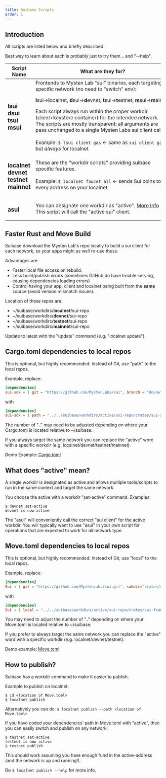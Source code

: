 ```yaml
---
title: Suibase Scripts
order: 1
---
```


## Introduction
All scripts are listed below and briefly described.

Best way to learn about each is probably just to try them... and "--help".


| **Script Name**                                       | **What are they for?**                                                                                                                                                                                                                                                                                                                                                                                                                                                                                                                                                                    |
| ----------------------------------------------------- | ----------------------------------------------------------------------------------------------------------------------------------------------------------------------------------------------------------------------------------------------------------------------------------------------------------------------------------------------------------------------------------------------------------------------------------------------------------------------------------------------------------------------------------------------------------------------------------------- |
| <h3>lsui<br>dsui<br>tsui<br>msui<br></h3>             | Frontends to Mysten Lab "sui" binaries, each targeting a specific network (no need to "switch" env):<br><p style="text-align:center"><b>l</b>sui→<b>l</b>ocalnet,&nbsp;<b>d</b>sui→<b>d</b>evnet,&nbsp;<b>t</b>sui→<b>t</b>estnet,&nbsp;<b>m</b>sui→<b>m</b>ainnet</p>Each script always run within the proper workdir (client+keystore container) for the intended network.<br>The scripts are mostly transparent; all arguments are pass unchanged to a single Mysten Labs sui client call.<br><br>Example: `$ lsui client gas`   ← same as `sui client gas` but *always* for localnet |
| <h3>localnet<br>devnet<br>testnet<br>mainnet<br></h3> | These are the "workdir scripts" providing suibase specific features.<br><br>Example: `$ localnet faucet all`  ← sends Sui coins to every address on your localnet                                                                                                                                                                                                                                                                                                                                                                                                                    |
| <h3>asui</h3>                                         | You can designate one workdir as "active". [More Info](scripts.md#what-does-active-mean)<br> This script will call the "active sui" client.                                                                                                                                                                                                                                                                                                                                                                                                                                               |

## Faster Rust and Move Build
Suibase download the Mysten Lab's repo locally to build a sui client for each network, so your apps might as well re-use these.

Advantages are:

   * Faster local file access on rebuild.
   * Less build/publish errors (sometimes GitHub do have trouble serving, causing dependencies loading errors)
   * Control having your app, client and localnet being built from the **same** source (avoid version mismatch issues).

Location of these repos are:

  - ~/suibase/workdirs/**localnet**/sui-repo
  - ~/suibase/workdirs/**devnet**/sui-repo
  - ~/suibase/workdirs/**testnet**/sui-repo
  - ~/suibase/workdirs/**mainnet**/sui-repo

Update to latest with the "update" command (e.g. "localnet update").
<br>

## Cargo.toml dependencies to local repos
This is optional, but highly recommended. Instead of Git, use "path" to the local repos.

Example, replace:<br>
```toml
[dependencies]
sui-sdk = { git = "https://github.com/MystenLabs/sui", branch = "devnet" }
```
with
```toml
[dependencies]
sui-sdk = { path = "../../suibase/workdirs/active/sui-repo/crates/sui-sdk/" }
```
The number of ".." may need to be adjusted depending on where your Cargo.toml is located relative to ~/suibase.

If you always target the same network you can replace the "active" word with a specific workdir (e.g. localnet/devnet/testnet/mainnet).

Demo Example: [Cargo.toml](https://github.com/chainmovers/suibase/blob/main/rust/demo-app/Cargo.toml)

## What does "active" mean?
A single workdir is designated as active and allows multiple tools/scripts to run in the same context and target the same network.

You choose the active with a workdir "set-active" command. Examples:
```shell
$ devnet set-active
devnet is now active
```
The "asui" will conveniently call the correct "sui client" for the active workdir. You will typically want to use "asui" in your own script for operations that are expected to work for *all* network type.

## Move.toml dependencies to local repos
This is optional, but highly recommended. Instead of Git, use "local" to the local repos.

Example, replace:<br>
```toml
[dependencies]
Sui = { git = "https://github.com/MystenLabs/sui.git", subdir="crates/sui-framework/packages/sui-framework/", rev = "devnet" }
```
with
```toml
[dependencies]
Sui = { local = "../../suibase/workdirs/active/sui-repo/crates/sui-framework/packages/sui-framework" }
```
You may need to adjust the number of ".." depending on where your Move.toml is located relative to ~/suibase.

If you prefer to always target the same network you can replace the "active" word with a specific workdir (e.g. localnet/devnet/testnet).

Demo example: [Move.toml](https://github.com/sui-base/suibase/blob/main/rust/demo-app/move/Move.toml)

## How to publish?
Suibase has a workdir command to make it easier to publish.

Example to publish on localnet:
```shell
$ cd <location of Move.toml>
$ localnet publish
```

Alternatively you can do:
```$ localnet publish --path <location of Move.toml>```

If you have coded your dependencies' path in Move.toml with "active", then you can easily switch and publish on any network:
```shell
$ testnet set-active
testnet is now active
$ testnet publish
```

This should work assuming you have enough fund in the active-address (and the network is up and running!).

Do `$ localnet publish --help` for more info.


